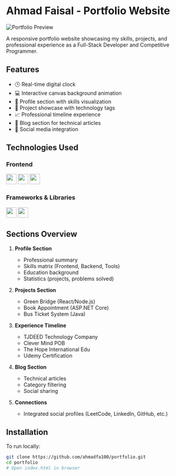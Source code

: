 # Ahmad Faisal - Portfolio Website

![Portfolio Preview](https://via.placeholder.com/800x400?text=Portfolio+Screenshot)

A responsive portfolio website showcasing my skills, projects, and professional experience as a Full-Stack Developer and Competitive Programmer.

## Features
- 🕒 Real-time digital clock
- 💻 Interactive canvas background animation
- 🎯 Profile section with skills visualization
- 🚀 Project showcase with technology tags
- 📈 Professional timeline experience
- 📝 Blog section for technical articles
- 🔗 Social media integration

## Technologies Used
### Frontend
<img src="https://img.shields.io/badge/HTML5-E34F26?style=for-the-badge&logo=html5&logoColor=white" height="28"> <img src="https://img.shields.io/badge/CSS3-1572B6?style=for-the-badge&logo=css3&logoColor=white" height="28"> <img src="https://img.shields.io/badge/JavaScript-F7DF1E?style=for-the-badge&logo=javascript&logoColor=black" height="28"> 

### Frameworks & Libraries
<img src="https://img.shields.io/badge/Font_Awesome-339AF0?style=for-the-badge&logo=fontawesome&logoColor=white" height="28"> <img src="https://img.shields.io/badge/Canvas_API-000000?style=for-the-badge" height="28">

## Sections Overview
1. **Profile Section**
   - Professional summary
   - Skills matrix (Frontend, Backend, Tools)
   - Education background
   - Statistics (projects, problems solved)

2. **Projects Section**
   - Green Bridge (React/Node.js)
   - Book Appointment (ASP.NET Core)
   - Bus Ticket System (Java)

3. **Experience Timeline**
   - TJDEED Technology Company
   - Clever Mind POB
   - The Hope International Edu
   - Udemy Certification

4. **Blog Section**
   - Technical articles
   - Category filtering
   - Social sharing

5. **Connections**
   - Integrated social profiles (LeetCode, LinkedIn, GitHub, etc.)

## Installation
To run locally:
```bash
git clone https://github.com/ahmadfa100/portfolio.git
cd portfolio
# Open index.html in browser
